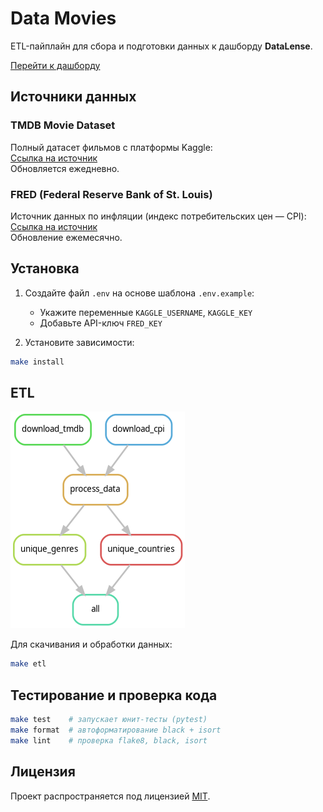 # Data Movies

ETL-пайплайн для сбора и подготовки данных к дашборду **DataLense**.

[Перейти к дашборду](https://datalens.yandex/0lqr1ktbcthyl)

## Источники данных

### TMDB Movie Dataset
Полный датасет фильмов с платформы Kaggle:  
[Ссылка на источник](https://www.kaggle.com/datasets/asaniczka/tmdb-movies-dataset-2023-930k-movies)  
Обновляется ежедневно.

### FRED (Federal Reserve Bank of St. Louis)
Источник данных по инфляции (индекс потребительских цен — CPI):  
[Ссылка на источник](https://fred.stlouisfed.org/series/CPIAUCNS)  
Обновление ежемесячно.

## Установка

1. Создайте файл `.env` на основе шаблона `.env.example`:
   - Укажите переменные `KAGGLE_USERNAME`, `KAGGLE_KEY`
   - Добавьте API-ключ `FRED_KEY`

2. Установите зависимости:
```bash
make install
```

## ETL

![DAG](./references/dag.png)

Для скачивания и обработки данных:
```bash
make etl
```

## Тестирование и проверка кода
```bash
make test    # запускает юнит-тесты (pytest)
make format  # автоформатирование black + isort
make lint    # проверка flake8, black, isort
```

## Лицензия
Проект распространяется под лицензией [MIT](LICENSE).

